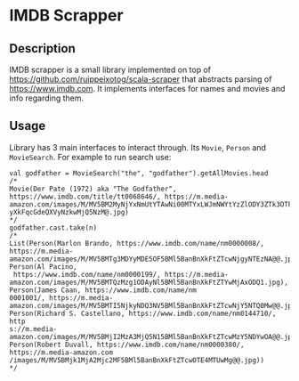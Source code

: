 # IMDB Scrapper

## Description

IMDB scrapper is a small library implemented on top of https://github.com/ruippeixotog/scala-scraper that abstracts parsing of 
https://www.imdb.com. It implements interfaces for names and movies
and info regarding them.

## Usage

Library has 3 main interfaces to interact through. Its `Movie`,
`Person` and `MovieSearch`. For example to run search use:
```
val godfather = MovieSearch("the", "godfather").getAllMovies.head
/* 
Movie(Der Pate (1972) aka "The Godfather", https://www.imdb.com/title/tt0068646/, https://m.media-amazon.com/images/M/MV5BM2MyNjYxNmUtYTAwNi00MTYxLWJmNWYtYzZlODY3ZTk3OTFlXkE
yXkFqcGdeQXVyNzkwMjQ5NzM@.jpg)
*/
godfather.cast.take(n)
/* 
List(Person(Marlon Brando, https://www.imdb.com/name/nm0000008/, https://m.media-amazon.com/images/M/MV5BMTg3MDYyMDE5OF5BMl5BanBnXkFtZTcwNjgyNTEzNA@@.jpg), Person(Al Pacino,
 https://www.imdb.com/name/nm0000199/, https://m.media-amazon.com/images/M/MV5BMTQzMzg1ODAyNl5BMl5BanBnXkFtZTYwMjAxODQ1.jpg), Person(James Caan, https://www.imdb.com/name/nm
0001001/, https://m.media-amazon.com/images/M/MV5BMTI5NjkyNDQ3NV5BMl5BanBnXkFtZTcwNjY5NTQ0Mw@@.jpg), Person(Richard S. Castellano, https://www.imdb.com/name/nm0144710/, http
s://m.media-amazon.com/images/M/MV5BMjI2MzA3MjQ5N15BMl5BanBnXkFtZTcwMzY5NDYwOA@@.jpg), Person(Robert Duvall, https://www.imdb.com/name/nm0000380/, https://m.media-amazon.com
/images/M/MV5BMjk1MjA2Mjc2MF5BMl5BanBnXkFtZTcwOTE4MTUwMg@@.jpg))
*/
```

